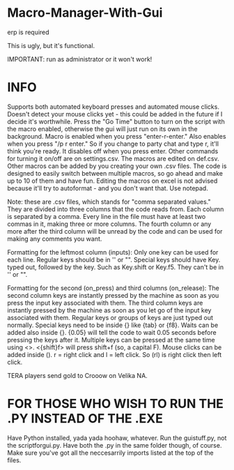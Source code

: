 # Macro-Manager-With-Gui
erp is required


This is ugly, but it's functional.

IMPORTANT: run as administrator or it won't work!

# INFO

Supports both automated keyboard presses and automated mouse clicks. Doesn't detect your mouse clicks yet - 
this could be added in the future if I decide it's worthwhile.
Press the "Go Time" button to turn on the script with the macro enabled, otherwise the gui will just run on its own in the background.
Macro is enabled when you press "enter-r-enter."
Also enables when you press "/p r enter." So if you change to party chat and type r, it'll think you're ready.
It disables off when you press enter.
Other commands for turning it on/off are on settings.csv.
The macros are edited on def.csv. Other macros can be added by you creating your own .csv files.
The code is designed to easily switch between multiple macros, so go ahead and make up to 10 of them and have fun.
Editing the macros on excel is not advised because it'll try to autoformat - and you don't want that. Use notepad.

Note: these are .csv files, which stands for "comma separated values." They are divided into three 
columns that the code reads from. Each column is separated by a comma. Every line in the file must
have at least two commas in it, making three or more columns. The fourth column or any more after the
third column will be unread by the code and can be used for making any comments you want.

Formatting for the leftmost column (inputs):
Only one key can be used for each line.
Regular keys should be in '' or "".
Special keys should have Key. typed out, followed by the key. Such as Key.shift or Key.f5. They can't be in '' or "".

Formatting for the second (on_press) and third columns (on_release):
The second column keys are instantly pressed by the machine as soon as you press the input key associated with them.
The third column keys are instantly pressed by the machine as soon as you let go of the input key associated with them.
Regular keys or groups of keys are just typed out normally.
Special keys need to be inside {} like {tab} or {f8}.
Waits can be added also inside {}. {0.05} will tell the code to wait 0.05 seconds before pressing the keys after it.
Multiple keys can be pressed at the same time using <>. <{shift}f> will press shift+f (so, a capital F).
Mouse clicks can be added inside (). r = right click and l = left click. So (rl) is right click then left click.

TERA players send gold to Crooow on Velika NA.

# FOR THOSE WHO WISH TO RUN THE .PY INSTEAD OF THE .EXE
Have Python installed, yada yada hoohaw, whatever. Run the guistuff.py, not the scriptforgui.py. Have both the .py in the same folder though, of course. Make sure you've got all the neccesarrily imports listed at the top of the files.
